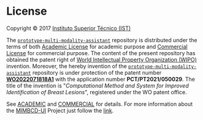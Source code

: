 # License

Copyright © 2017 [Instituto Superior Técnico (IST)](https://tecnico.ulisboa.pt/)

The [`prototype-multi-modality-assistant`](https://github.com/mida-project/prototype-multi-modality-assistant) repository is distributed under the terms of both [Academic License](https://github.com/MIMBCD-UI/prototype-multi-modality/blob/master/ACADEMIC.md) for academic purpose and [Commercial License](https://github.com/MIMBCD-UI/prototype-multi-modality/blob/master/COMMERCIAL.md) for commercial purpose. The content of the present repository has obtained the patent right of [World Intellectual Property Organization (WIPO)](https://www.wipo.int) invention. Moreover, the hereby invention of the [`prototype-multi-modality-assistant`](https://github.com/mida-project/prototype-multi-modality-assistant) repository is under protection of the patent number **[WO2022071818A1](https://patents.google.com/patent/WO2022071818A1)** with the application number **PCT/PT2021/050029**. The title of the invention is "*Computational Method and System for Improved Identification of Breast Lesions*", registered under the WO patent office.

See [ACADEMIC](https://github.com/MIMBCD-UI/prototype-multi-modality/blob/master/ACADEMIC.md) and [COMMERCIAL](https://github.com/MIMBCD-UI/prototype-multi-modality/blob/master/COMMERCIAL.md) for details. For more information about the [MIMBCD-UI](https://mimbcd-ui.github.io/) Project just follow the [link](https://github.com/MIMBCD-UI/meta).

